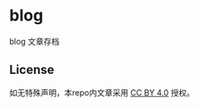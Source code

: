 # blog

blog 文章存档

## License

如无特殊声明，本repo内文章采用 [CC BY 4.0](https://creativecommons.org/licenses/by/4.0/deed.zh) 授权。
